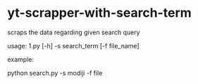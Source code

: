 # yt-scrapper-with-search-term
scraps the data regarding given search query


usage: 1.py [-h] -s search_term [-f file_name]

example:

python search.py -s modiji -f file
